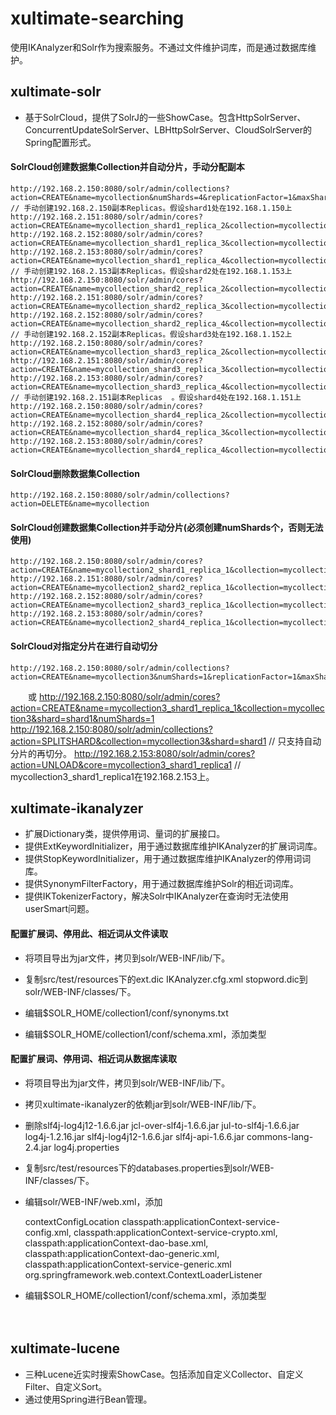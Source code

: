 # xultimate-searching #

使用IKAnalyzer和Solr作为搜索服务。不通过文件维护词库，而是通过数据库维护。

## xultimate-solr ##

* 基于SolrCloud，提供了SolrJ的一些ShowCase。包含HttpSolrServer、ConcurrentUpdateSolrServer、LBHttpSolrServer、CloudSolrServer的Spring配置形式。

#### SolrCloud创建数据集Collection并自动分片，手动分配副本 ####

	http://192.168.2.150:8080/solr/admin/collections?action=CREATE&name=mycollection&numShards=4&replicationFactor=1&maxShardsPerNode=4	
	// 手动创建192.168.2.150副本Replicas。假设shard1处在192.168.1.150上
	http://192.168.2.151:8080/solr/admin/cores?action=CREATE&name=mycollection_shard1_replica_2&collection=mycollection&shard=shard1
	http://192.168.2.152:8080/solr/admin/cores?action=CREATE&name=mycollection_shard1_replica_3&collection=mycollection&shard=shard1
	http://192.168.2.153:8080/solr/admin/cores?action=CREATE&name=mycollection_shard1_replica_4&collection=mycollection&shard=shard1
	// 手动创建192.168.2.153副本Replicas。假设shard2处在192.168.1.153上
	http://192.168.2.150:8080/solr/admin/cores?action=CREATE&name=mycollection_shard2_replica_2&collection=mycollection&shard=shard2
	http://192.168.2.151:8080/solr/admin/cores?action=CREATE&name=mycollection_shard2_replica_3&collection=mycollection&shard=shard2
	http://192.168.2.152:8080/solr/admin/cores?action=CREATE&name=mycollection_shard2_replica_4&collection=mycollection&shard=shard2
	// 手动创建192.168.2.152副本Replicas。假设shard3处在192.168.1.152上
	http://192.168.2.150:8080/solr/admin/cores?action=CREATE&name=mycollection_shard3_replica_2&collection=mycollection&shard=shard3
	http://192.168.2.151:8080/solr/admin/cores?action=CREATE&name=mycollection_shard3_replica_3&collection=mycollection&shard=shard3
	http://192.168.2.153:8080/solr/admin/cores?action=CREATE&name=mycollection_shard3_replica_4&collection=mycollection&shard=shard3
	// 手动创建192.168.2.151副本Replicas	。假设shard4处在192.168.1.151上
	http://192.168.2.150:8080/solr/admin/cores?action=CREATE&name=mycollection_shard4_replica_2&collection=mycollection&shard=shard4
	http://192.168.2.152:8080/solr/admin/cores?action=CREATE&name=mycollection_shard4_replica_3&collection=mycollection&shard=shard4
	http://192.168.2.153:8080/solr/admin/cores?action=CREATE&name=mycollection_shard4_replica_4&collection=mycollection&shard=shard4

#### SolrCloud删除数据集Collection ####
	
	http://192.168.2.150:8080/solr/admin/collections?action=DELETE&name=mycollection
	
#### SolrCloud创建数据集Collection并手动分片(必须创建numShards个，否则无法使用) ####

	http://192.168.2.150:8080/solr/admin/cores?action=CREATE&name=mycollection2_shard1_replica_1&collection=mycollection2&shard=shard1&numShards=4
	http://192.168.2.151:8080/solr/admin/cores?action=CREATE&name=mycollection2_shard2_replica_1&collection=mycollection2&shard=shard2
	http://192.168.2.152:8080/solr/admin/cores?action=CREATE&name=mycollection2_shard3_replica_1&collection=mycollection2&shard=shard3
	http://192.168.2.153:8080/solr/admin/cores?action=CREATE&name=mycollection2_shard4_replica_1&collection=mycollection2&shard=shard4

#### SolrCloud对指定分片在进行自动切分 ####

	http://192.168.2.150:8080/solr/admin/collections?action=CREATE&name=mycollection3&numShards=1&replicationFactor=1&maxShardsPerNode=4	
　　或
	http://192.168.2.150:8080/solr/admin/cores?action=CREATE&name=mycollection3_shard1_replica_1&collection=mycollection3&shard=shard1&numShards=1
	http://192.168.2.150:8080/solr/admin/collections?action=SPLITSHARD&collection=mycollection3&shard=shard1		// 只支持自动分片的再切分。
	http://192.168.2.153:8080/solr/admin/cores?action=UNLOAD&core=mycollection3_shard1_replica1					// mycollection3_shard1_replica1在192.168.2.153上。

## xultimate-ikanalyzer ##

* 扩展Dictionary类，提供停用词、量词的扩展接口。
* 提供ExtKeywordInitializer，用于通过数据库维护IKAnalyzer的扩展词词库。
* 提供StopKeywordInitializer，用于通过数据库维护IKAnalyzer的停用词词库。
* 提供SynonymFilterFactory，用于通过数据库维护Solr的相近词词库。
* 提供IKTokenizerFactory，解决Solr中IKAnalyzer在查询时无法使用userSmart问题。

#### 配置扩展词、停用此、相近词从文件读取 ####

* 将项目导出为jar文件，拷贝到solr/WEB-INF/lib/下。
* 复制src/test/resources下的ext.dic IKAnalyzer.cfg.xml stopword.dic到solr/WEB-INF/classes/下。
* 编辑$SOLR_HOME/collection1/conf/synonyms.txt
* 编辑$SOLR_HOME/collection1/conf/schema.xml，添加类型

 	<fieldType name="text_ikanalyzer" class="solr.TextField" >
		<analyzer type="index">
            <tokenizer class="org.danielli.xultimate.searching.IKTokenizerFactory" useSmart="false"/>
        </analyzer> 
        <analyzer type="query">
            <tokenizer class="org.danielli.xultimate.searching.IKTokenizerFactory" useSmart="true"/>
	    	<filter class="solr.SynonymFilterFactory" synonyms="synonyms.txt" ignoreCase="true" expand="true"/>
        </analyzer> 
    </fieldType>
    
#### 配置扩展词、停用词、相近词从数据库读取 ####

* 将项目导出为jar文件，拷贝到solr/WEB-INF/lib/下。
* 拷贝xultimate-ikanalyzer的依赖jar到solr/WEB-INF/lib/下。
* 删除slf4j-log4j12-1.6.6.jar jcl-over-slf4j-1.6.6.jar jul-to-slf4j-1.6.6.jar log4j-1.2.16.jar slf4j-log4j12-1.6.6.jar slf4j-api-1.6.6.jar commons-lang-2.4.jar log4j.properties
* 复制src/test/resources下的databases.properties到solr/WEB-INF/classes/下。
* 编辑solr/WEB-INF/web.xml，添加

	<context-param>
		<param-name>contextConfigLocation</param-name>
		<param-value>classpath:applicationContext-service-config.xml, classpath:applicationContext-service-crypto.xml, classpath:applicationContext-dao-base.xml, classpath:applicationContext-dao-generic.xml, classpath:applicationContext-service-generic.xml</param-value>
	</context-param>
	<listener>
		<listener-class>org.springframework.web.context.ContextLoaderListener</listener-class>
	</listener>
	
* 编辑$SOLR_HOME/collection1/conf/schema.xml，添加类型

　　<fieldType name="text_ikanalyzer" class="solr.TextField" >
		<analyzer type="index">
            <tokenizer class="org.danielli.xultimate.searching.IKTokenizerFactory" useSmart="false"/>
        </analyzer> 
        <analyzer type="query">
            <tokenizer class="org.danielli.xultimate.searching.IKTokenizerFactory" useSmart="true"/>
	    <filter class="org.danielli.xultimate.searching.SynonymFilterFactory" ignoreCase="true" expand="true"/>
        </analyzer> 
    </fieldType>


## xultimate-lucene ##

* 三种Lucene近实时搜索ShowCase。包括添加自定义Collector、自定义Filter、自定义Sort。
* 通过使用Spring进行Bean管理。

